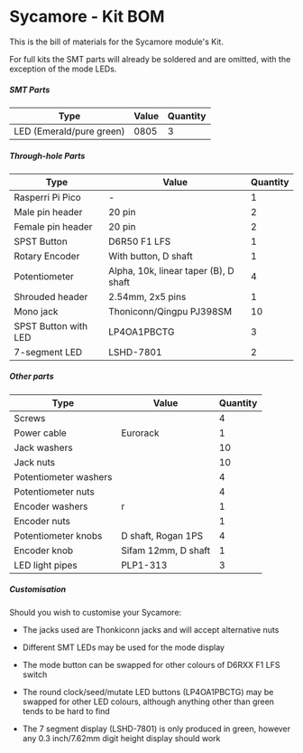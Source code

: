 # Sycamore - Kit BOM

This is the bill of materials for the Sycamore module's Kit.

For full kits the SMT parts will already be soldered and are omitted, with the exception of the mode LEDs.

##### SMT Parts

| Type                     | Value | Quantity |
| ------------------------ | ----- | -------- |
| LED (Emerald/pure green) | 0805  | 3        |

##### Through-hole Parts

| Type                 | Value                                 | Quantity |
| -------------------- | ------------------------------------- | -------- |
| Rasperri Pi Pico     | -                                     | 1        |
| Male pin header      | 20 pin                                | 2        |
| Female pin header    | 20 pin                                | 2        |
| SPST Button          | D6R50 F1 LFS                          | 1        |
| Rotary Encoder       | With button, D shaft                  | 1        |
| Potentiometer        | Alpha, 10k, linear taper (B), D shaft | 4        |
| Shrouded header      | 2.54mm, 2x5 pins                      | 1        |
| Mono jack            | Thoniconn/Qingpu PJ398SM              | 10       |
| SPST Button with LED | LP4OA1PBCTG                           | 3        |
| 7-segment LED        | LSHD-7801                             | 2        |

##### Other parts

| Type                  | Value               | Quantity |
| --------------------- | ------------------- | -------- |
| Screws                |                     | 4        |
| Power cable           | Eurorack            | 1        |
| Jack washers          |                     | 10       |
| Jack nuts             |                     | 10       |
| Potentiometer washers |                     | 4        |
| Potentiometer nuts    |                     | 4        |
| Encoder washers       | r                   | 1        |
| Encoder nuts          |                     | 1        |
| Potentiometer knobs   | D shaft, Rogan 1PS  | 4        |
| Encoder knob          | Sifam 12mm, D shaft | 1        |
| LED light pipes       | PLP1-313            | 3        |

##### Customisation

Should you wish to customise your Sycamore:

- The jacks used are Thonkiconn jacks and will accept alternative nuts

- Different SMT LEDs may be used for the mode display

- The mode button can be swapped for other colours of D6RXX F1 LFS switch

- The round clock/seed/mutate LED buttons (LP4OA1PBCTG) may be swapped for other LED colours, although anything other than green tends to be hard to find

- The 7 segment display (LSHD-7801) is only produced in green, however any 0.3 inch/7.62mm digit height display should work